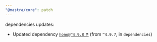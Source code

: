 ```yaml
---
"@mastra/core": patch
---
```

dependencies updates:
  - Updated dependency [`hono@^4.9.8` ↗︎](https://www.npmjs.com/package/hono/v/4.9.8) (from `^4.9.7`, in `dependencies`)

